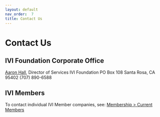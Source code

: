 ```yaml
---
layout: default
nav_order:  7
title: Contact Us
---
```


# Contact Us

## IVI Foundation Corporate Office

[Aaron Hall](mailto:execdir@ivifoundation.org), Director of Services
IVI Foundation
PO Box 108
Santa Rosa, CA 95402
(707) 890-6588

## IVI Members

To contact individual IVI Member companies, see: [Membership \> Current Members](membership/current_members.html)
